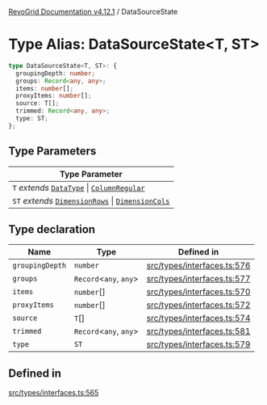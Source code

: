 [RevoGrid Documentation v4.12.1](README.md) / DataSourceState

# Type Alias: DataSourceState\<T, ST\>

```ts
type DataSourceState<T, ST>: {
  groupingDepth: number;
  groups: Record<any, any>;
  items: number[];
  proxyItems: number[];
  source: T[];
  trimmed: Record<any, any>;
  type: ST;
};
```

## Type Parameters

| Type Parameter |
| ------ |
| `T` *extends* [`DataType`](TypeAlias.DataType.md) \| [`ColumnRegular`](Interface.ColumnRegular.md) |
| `ST` *extends* [`DimensionRows`](TypeAlias.DimensionRows.md) \| [`DimensionCols`](TypeAlias.DimensionCols.md) |

## Type declaration

| Name | Type | Defined in |
| ------ | ------ | ------ |
| `groupingDepth` | `number` | [src/types/interfaces.ts:576](https://github.com/revolist/revogrid/blob/d509c0063a76a472726c991b21f1c163442771b4/src/types/interfaces.ts#L576) |
| `groups` | `Record`\<`any`, `any`\> | [src/types/interfaces.ts:577](https://github.com/revolist/revogrid/blob/d509c0063a76a472726c991b21f1c163442771b4/src/types/interfaces.ts#L577) |
| `items` | `number`[] | [src/types/interfaces.ts:570](https://github.com/revolist/revogrid/blob/d509c0063a76a472726c991b21f1c163442771b4/src/types/interfaces.ts#L570) |
| `proxyItems` | `number`[] | [src/types/interfaces.ts:572](https://github.com/revolist/revogrid/blob/d509c0063a76a472726c991b21f1c163442771b4/src/types/interfaces.ts#L572) |
| `source` | `T`[] | [src/types/interfaces.ts:574](https://github.com/revolist/revogrid/blob/d509c0063a76a472726c991b21f1c163442771b4/src/types/interfaces.ts#L574) |
| `trimmed` | `Record`\<`any`, `any`\> | [src/types/interfaces.ts:581](https://github.com/revolist/revogrid/blob/d509c0063a76a472726c991b21f1c163442771b4/src/types/interfaces.ts#L581) |
| `type` | `ST` | [src/types/interfaces.ts:579](https://github.com/revolist/revogrid/blob/d509c0063a76a472726c991b21f1c163442771b4/src/types/interfaces.ts#L579) |

## Defined in

[src/types/interfaces.ts:565](https://github.com/revolist/revogrid/blob/d509c0063a76a472726c991b21f1c163442771b4/src/types/interfaces.ts#L565)
